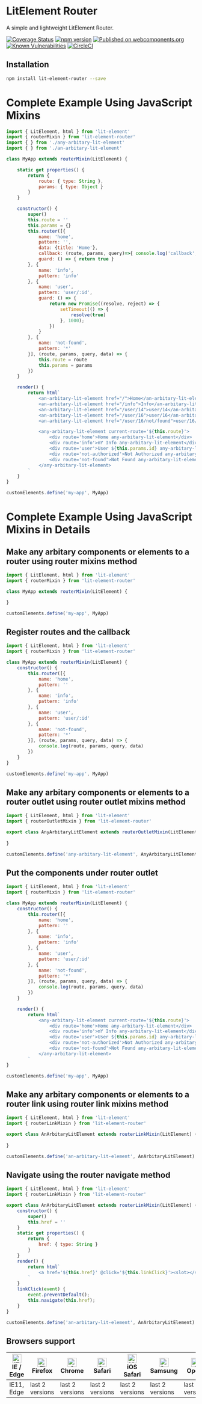 # LitElement Router
A simple and lightweight LitElement Router.

[![Coverage Status](https://coveralls.io/repos/github/hamedasemi/lit-element-router/badge.svg?branch=release)](https://coveralls.io/github/hamedasemi/lit-element-router?branch=release)
[![npm version](https://badge.fury.io/js/lit-element-router.svg)](https://badge.fury.io/js/lit-element-router)
[![Published on webcomponents.org](https://img.shields.io/badge/webcomponents.org-published-blue.svg)](https://www.webcomponents.org/element/lit-element-router/1.0.0)
[![Known Vulnerabilities](https://snyk.io/test/github/hamedasemi/lit-element-router/badge.svg?targetFile=package.json)](https://snyk.io/test/github/hamedasemi/lit-element-router?targetFile=package.json)
[![CircleCI](https://circleci.com/gh/hamedasemi/lit-element-router/tree/release.svg?style=svg)](https://circleci.com/gh/hamedasemi/lit-element-router/tree/release)


## Installation

```sh
npm install lit-element-router --save
```

# Complete Example Using JavaScript Mixins
```js
import { LitElement, html } from 'lit-element'
import { routerMixin } from 'lit-element-router'
import { } from './any-arbitary-lit-element'
import { } from './an-arbitary-lit-element'

class MyApp extends routerMixin(LitElement) {

    static get properties() {
        return {
            route: { type: String },
            params: { type: Object }
        }
    }

    constructor() {
        super()
        this.route = ''
        this.params = {}
        this.router([{
            name: 'home',
            pattern: '',
            data: {title: 'Home'},
            callback: (route, params, query)=>{ console.log('callback', route, params, query)},
            guard: () => { return true }
        }, {
            name: 'info',
            pattern: 'info'
        }, {
            name: 'user',
            pattern: 'user/:id',
            guard: () => {
                return new Promise((resolve, reject) => {
                    setTimeout(() => {
                        resolve(true)
                    }, 1000);
                })
            }
        }, {
            name: 'not-found',
            pattern: '*'
        }], (route, params, query, data) => {
            this.route = route
            this.params = params
        })
    }

    render() {
        return html`
            <an-arbitary-lit-element href="/">Home</an-arbitary-lit-element>
            <an-arbitary-lit-element href="/info">Info</an-arbitary-lit-element>
            <an-arbitary-lit-element href="/user/14">user/14</an-arbitary-lit-element>
            <an-arbitary-lit-element href="/user/16">user/16</an-arbitary-lit-element>
            <an-arbitary-lit-element href="/user/16/not/found">user/16/not/found</an-arbitary-lit-element>

            <any-arbitary-lit-element current-route='${this.route}'>
                <div route='home'>Home any-arbitary-lit-element</div>
                <div route='info'>mY Info any-arbitary-lit-element</div>
                <div route='user'>User ${this.params.id} any-arbitary-lit-element</div>
                <div route='not-authorized'>Not Authorized any-arbitary-lit-element</div>
                <div route='not-found'>Not Found any-arbitary-lit-element</div>
            </any-arbitary-lit-element>
        `
    }
}

customElements.define('my-app', MyApp)
```

# Complete Example Using JavaScript Mixins in Details

## Make any arbitary components or elements to a router using router mixins method
```javascript
import { LitElement, html } from 'lit-element'
import { routerMixin } from 'lit-element-router'

class MyApp extends routerMixin(LitElement) {

}

customElements.define('my-app', MyApp)
```

## Register routes and the callback
```javascript
import { LitElement, html } from 'lit-element'
import { routerMixin } from 'lit-element-router'

class MyApp extends routerMixin(LitElement) {
    constructor() {
        this.router([{
            name: 'home',
            pattern: ''
        }, {
            name: 'info',
            pattern: 'info'
        }, {
            name: 'user',
            pattern: 'user/:id'
        }, {
            name: 'not-found',
            pattern: '*'
        }], (route, params, query, data) => {
            console.log(route, params, query, data)
        })
    }
}

customElements.define('my-app', MyApp)
```


## Make any arbitary components or elements to a router outlet using router outlet mixins method
```javascript
import { LitElement, html } from 'lit-element'
import { routerOutletMixin } from 'lit-element-router'

export class AnyArbitaryLitElement extends routerOutletMixin(LitElement) {
    
}

customElements.define('any-arbitary-lit-element', AnyArbitaryLitElement)
```

## Put the components under router outlet
```javascript
import { LitElement, html } from 'lit-element'
import { routerMixin } from 'lit-element-router'

class MyApp extends routerMixin(LitElement) {
    constructor() {
        this.router([{
            name: 'home',
            pattern: ''
        }, {
            name: 'info',
            pattern: 'info'
        }, {
            name: 'user',
            pattern: 'user/:id'
        }, {
            name: 'not-found',
            pattern: '*'
        }], (route, params, query, data) => {
            console.log(route, params, query, data)
        })
    }

    render() {
        return html`
            <any-arbitary-lit-element current-route='${this.route}'>
                <div route='home'>Home any-arbitary-lit-element</div>
                <div route='info'>mY Info any-arbitary-lit-element</div>
                <div route='user'>User ${this.params.id} any-arbitary-lit-element</div>
                <div route='not-authorized'>Not Authorized any-arbitary-lit-element</div>
                <div route='not-found'>Not Found any-arbitary-lit-element</div>
            </any-arbitary-lit-element>
        `
}

customElements.define('my-app', MyApp)
```


## Make any arbitary components or elements to a router link using router link mixins method
```javascript
import { LitElement, html } from 'lit-element'
import { routerLinkMixin } from 'lit-element-router'

export class AnArbitaryLitElement extends routerLinkMixin(LitElement) {
    
}

customElements.define('an-arbitary-lit-element', AnArbitaryLitElement)
```

## Navigate using the router navigate method
```javascript
import { LitElement, html } from 'lit-element'
import { routerLinkMixin } from 'lit-element-router'

export class AnArbitaryLitElement extends routerLinkMixin(LitElement) {
    constructor() {
        super()
        this.href = ''
    }
    static get properties() {
        return {
            href: { type: String }
        }
    }
    render() {
        return html`
            <a href='${this.href}' @click='${this.linkClick}'><slot></slot></a>
        `
    }
    linkClick(event) {
        event.preventDefault();
        this.navigate(this.href);
    }
}

customElements.define('an-arbitary-lit-element', AnArbitaryLitElement)
```


## Browsers support

| [<img src="https://raw.githubusercontent.com/alrra/browser-logos/master/src/edge/edge_48x48.png" alt="IE / Edge" width="24px" height="24px" />](http://godban.github.io/browsers-support-badges/)</br>IE / Edge | [<img src="https://raw.githubusercontent.com/alrra/browser-logos/master/src/firefox/firefox_48x48.png" alt="Firefox" width="24px" height="24px" />](http://godban.github.io/browsers-support-badges/)</br>Firefox | [<img src="https://raw.githubusercontent.com/alrra/browser-logos/master/src/chrome/chrome_48x48.png" alt="Chrome" width="24px" height="24px" />](http://godban.github.io/browsers-support-badges/)</br>Chrome | [<img src="https://raw.githubusercontent.com/alrra/browser-logos/master/src/safari/safari_48x48.png" alt="Safari" width="24px" height="24px" />](http://godban.github.io/browsers-support-badges/)</br>Safari | [<img src="https://raw.githubusercontent.com/alrra/browser-logos/master/src/safari-ios/safari-ios_48x48.png" alt="iOS Safari" width="24px" height="24px" />](http://godban.github.io/browsers-support-badges/)</br>iOS Safari | [<img src="https://raw.githubusercontent.com/alrra/browser-logos/master/src/samsung-internet/samsung-internet_48x48.png" alt="Samsung" width="24px" height="24px" />](http://godban.github.io/browsers-support-badges/)</br>Samsung | [<img src="https://raw.githubusercontent.com/alrra/browser-logos/master/src/opera/opera_48x48.png" alt="Opera" width="24px" height="24px" />](http://godban.github.io/browsers-support-badges/)</br>Opera |
| --------- | --------- | --------- | --------- | --------- | --------- | --------- |
| IE11, Edge| last 2 versions| last 2 versions| last 2 versions| last 2 versions| last 2 versions| last 2 versions

